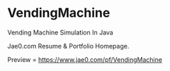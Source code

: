 # VendingMachine
Vending Machine Simulation In Java

Jae0.com Resume & Portfolio Homepage.

Preview =
https://www.jae0.com/pf/VendingMachine
